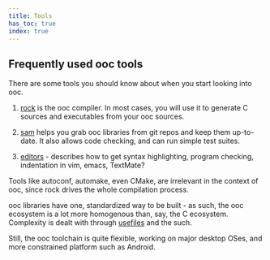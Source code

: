 ```yaml
---
title: Tools
has_toc: true
index: true
---
```


## Frequently used ooc tools

There are some tools you should know about when you start looking into ooc.

 1. [rock](/docs/tools/rock/) is the ooc compiler. In most cases,
   you will use it to generate C sources and executables from your ooc sources.

 2. [sam](/docs/tools/sam/) helps you grab ooc libraries from git repos and
    keep them up-to-date. It also allows code checking, and can run simple
    test suites.

 3. [editors](/docs/tools/editors/) - describes how to get syntax highlighting,
   program checking, indentation in vim, emacs, TextMate?

Tools like autoconf, automake, even CMake, are irrelevant in the context of
ooc, since rock drives the whole compilation process.

ooc libraries have one, standardized way to be built - as such, the ooc ecosystem
is a lot more homogenous than, say, the C ecosystem. Complexity is dealt with
through [usefiles](/docs/tools/rock/usefiles/) and the such.

Still, the ooc toolchain is quite flexible, working on major desktop OSes, and
more constrained platform such as Android.
